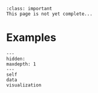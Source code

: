 ```{admonition} Work in Progress!
:class: important
This page is not yet complete...
```

# Examples

```{toctree}
---
hidden:
maxdepth: 1
---
self
data
visualization
```
